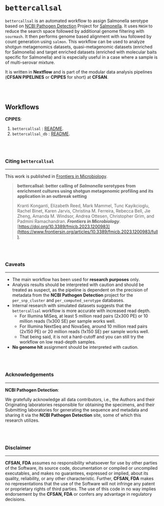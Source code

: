 # `bettercallsal`

`bettercallsal` is an automated workflow to assign Salmonella serotype based on [NCBI Pathogen Detection](https://www.ncbi.nlm.nih.gov/pathogens) Project for [Salmonella](https://www.ncbi.nlm.nih.gov/pathogens/isolates/#taxgroup_name:%22Salmonella%20enterica%22). It uses `MASH` to reduce the search space followed by additional genome filtering with `sourmash`. It then performs genome based alignment with `kma` followed by count generation using `salmon`. This workflow can be used to analyze shotgun metagenomics datasets, quasi-metagenomic datasets (enriched for Salmonella) and target enriched datasets (enriched with molecular baits specific for Salmonella) and is especially useful in a case where a sample is of multi-serovar mixture.

It is written in **Nextflow** and is part of the modular data analysis pipelines (**CFSAN PIPELINES** or **CPIPES** for short) at **CFSAN**.

\
&nbsp;

## Workflows

**CPIPES**:

 1. `bettercallsal`       : [README](./readme/bettercallsal.md).
 2. `bettercallsal_db`    : [README](./readme/bettercallsal_db.md).

\
&nbsp;

### Citing `bettercallsal`

---
This work is published in [Frontiers in Microbiology](https://www.frontiersin.org/articles/10.3389/fmicb.2023.1200983/full).

>
>**bettercallsal: better calling of _Salmonella_ serotypes from enrichment cultures using shotgun metagenomic profiling and its application in an outbreak setting**
>
>Kranti Konganti, Elizabeth Reed, Mark Mammel, Tunc Kayikcioglu, Rachel Binet, Karen Jarvis, Christina M. Ferreira, Rebecca Bell, Jie Zheng, Amanda M. Windsor, Andrea Ottesen, Christopher Grim, and Padmini Ramachandran. _**Frontiers in Microbiology**_. [https://doi.org/10.3389/fmicb.2023.1200983](https://www.frontiersin.org/articles/10.3389/fmicb.2023.1200983/full).
>

\
&nbsp;

### Caveats

---

- The main workflow has been used for **research purposes** only.
- Analysis results should be interpreted with caution and should be treated as suspect, as the pipeline is dependent on the precision of metadata from the **NCBI Pathogen Detection** project for the `per_snp_cluster` and `per_computed_serotype` databases.
- Internal research with simulated datasets suggests that the `bettercallsal` workflow is more accurate with increased read depth.
  - For Illumina MiSeq, at least 5 million read pairs (2x300 PE) or 10 million reads (1x300 SE) per sample works well.
  - For Illumina NextSeq and NovaSeq, around 10 million read pairs (2x150 PE) or 20 million reads (1x150 SE) per sample works well.
  - That being said, it is not a hard-cutoff and you can still try the workflow on low read-depth samples.
- **No genome hit** assignment should be interpreted with caution.

\
&nbsp;

### Acknowledgements

---
**NCBI Pathogen Detection**:

We gratefully acknowledge all data contributors, i.e., the Authors and their Originating laboratories responsible for obtaining the specimens, and their Submitting laboratories for generating the sequence and metadata and sharing it via the **NCBI Pathogen Detection** site, some of which this research utilizes.

\
&nbsp;

### Disclaimer

---
**CFSAN, FDA** assumes no responsibility whatsoever for use by other parties of the Software, its source code, documentation or compiled or uncompiled executables, and makes no guarantees, expressed or implied, about its quality, reliability, or any other characteristic. Further, **CFSAN, FDA** makes no representations that the use of the Software will not infringe any patent or proprietary rights of third parties. The use of this code in no way implies endorsement by the **CFSAN, FDA** or confers any advantage in regulatory decisions.
